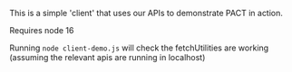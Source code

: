 This is a simple 'client' that uses our APIs to demonstrate PACT in action.

Requires node 16

Running `node client-demo.js` will check the fetchUtilities are working (assuming the relevant apis are running in localhost)